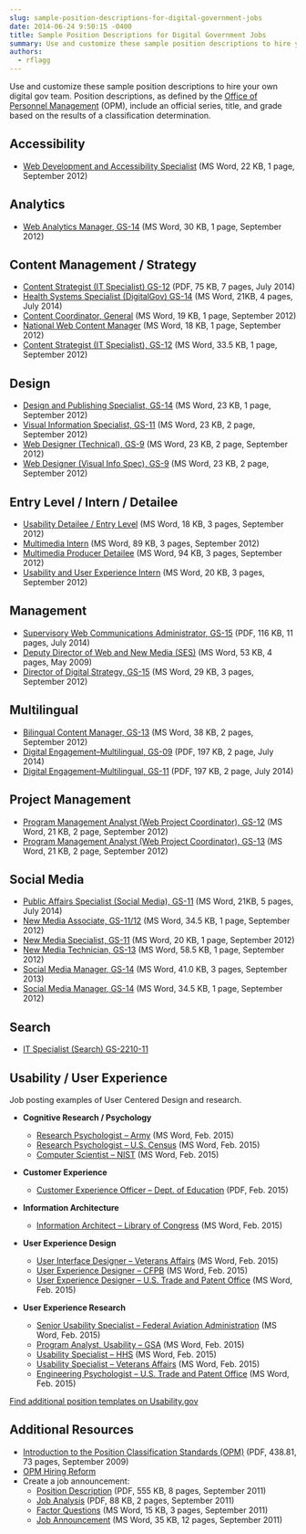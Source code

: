 ```yaml
---
slug: sample-position-descriptions-for-digital-government-jobs
date: 2014-06-24 9:50:15 -0400
title: Sample Position Descriptions for Digital Government Jobs
summary: Use and customize these sample position descriptions to hire your own digital gov team. Position descriptions, as defined by the Office of Personnel Management (OPM), include an official series, title, and grade based on the results of a classification determination. Accessibility Web Development and Accessibility Specialist (MS Word, 22 KB, 1 page, September 2012) Analytics
authors:
  - rflagg
---
```


Use and customize these sample position descriptions to hire your own digital gov team. Position descriptions, as defined by the [Office of Personnel Management](http://www.opm.gov/html/glossary.asp#P) (OPM), include an official series, title, and grade based on the results of a classification determination.

## Accessibility

  * [Web Development and Accessibility Specialist](https://s3.amazonaws.com/digitalgov/_legacy-img/2014/06/web-development-and-accessibility-specialist-September-2012.doc) (MS Word, 22 KB, 1 page, September 2012)

## Analytics

  * [Web Analytics Manager, GS-14](https://s3.amazonaws.com/digitalgov/_legacy-img/2014/07/web-analytics-manager-GS-14.docx) (MS Word, 30 KB, 1 page, September 2012)

## Content Management / Strategy

  * [Content Strategist (IT Specialist) GS-12](https://s3.amazonaws.com/digitalgov/_legacy-img/2014/07/GS-2210-12-IT-Specialist.pdf) (PDF, 75 KB, 7 pages, July 2014)
  * [Health Systems Specialist (DigitalGov) GS-14](https://s3.amazonaws.com/digitalgov/_legacy-img/2014/07/Health-System-Specialist-DigitalGov-GS-14.docx) (MS Word, 21KB, 4 pages, July 2014)
  * [Content Coordinator, General](https://s3.amazonaws.com/digitalgov/_legacy-img/2014/06/content-coordinators-general-September-2012.doc) (MS Word, 19 KB, 1 page, September 2012)
  * [National Web Content Manager](https://s3.amazonaws.com/digitalgov/_legacy-img/2014/06/national-web-content-manager-September-2012.doc) (MS Word, 18 KB, 1 page, September 2012)
  * [Content Strategist (IT Specialist), GS-12](https://s3.amazonaws.com/digitalgov/_legacy-img/2014/06/IT-specialist.doc) (MS Word, 33.5 KB, 1 page, September 2012)

## Design

  * [Design and Publishing Specialist, GS-14](https://s3.amazonaws.com/digitalgov/_legacy-img/2014/06/design-and-publishing-specialist-GS-14-September-2012.doc) (MS Word, 23 KB, 1 page, September 2012)
  * [Visual Information Specialist, GS-11](https://s3.amazonaws.com/digitalgov/_legacy-img/2014/06/visual-information-specialist-GS-11-September-2012.doc) (MS Word, 23 KB, 2 page, September 2012)
  * [Web Designer (Technical), GS-9](https://s3.amazonaws.com/digitalgov/_legacy-img/2014/07/WebDesigner_PD_GS-9_CMS.doc) (MS Word, 23 KB, 2 page, September 2012)
  * [Web Designer (Visual Info Spec), GS-9](https://s3.amazonaws.com/digitalgov/_legacy-img/2014/07/WebDesigner_PD_GS-9_Visual.doc) (MS Word, 23 KB, 2 page, September 2012)

## Entry Level / Intern / Detailee

  * [Usability Detailee / Entry Level](https://s3.amazonaws.com/digitalgov/_legacy-img/2014/06/first-fridays-usability-detailee-entry-level-September-2012.docx) (MS Word, 18 KB, 3 pages, September 2012)
  * [Multimedia Intern](https://s3.amazonaws.com/digitalgov/_legacy-img/2014/06/multimedia-intern-September-2012.doc) (MS Word, 89 KB, 3 pages, September 2012)
  * [Multimedia Producer Detailee](https://s3.amazonaws.com/digitalgov/_legacy-img/2014/06/multimedia-producer-detailee-September-2012.doc) (MS Word, 94 KB, 3 pages, September 2012)
  * [Usability and User Experience Intern](https://s3.amazonaws.com/digitalgov/_legacy-img/2014/06/usability-and-user-experience-intern-September-2012.docx) (MS Word, 20 KB, 3 pages, September 2012)

## Management

  * [Supervisory Web Communications Administrator, GS-15](https://s3.amazonaws.com/digitalgov/_legacy-img/2014/07/GS-0301-15-Supervisory-Web-Communications-Administrator.pdf) (PDF, 116 KB, 11 pages, July 2014)
  * [Deputy Director of Web and New Media (SES)](https://s3.amazonaws.com/digitalgov/_legacy-img/2014/06/deputy-director-of-web-and-new-media-September-2012.doc) (MS Word, 53 KB, 4 pages, May 2009)
  * [Director of Digital Strategy, GS-15](https://s3.amazonaws.com/digitalgov/_legacy-img/2014/06/director-of-digital-strategy-September-2012.doc) (MS Word, 29 KB, 3 pages, September 2012)

## Multilingual

  * [Bilingual Content Manager, GS-13](https://s3.amazonaws.com/digitalgov/_legacy-img/2014/06/bilingual-content-manager-GS-13-September-2012.doc) (MS Word, 38 KB, 2 pages, September 2012)
  * [Digital Engagement&#8211;Multilingual, GS-09](https://s3.amazonaws.com/digitalgov/_legacy-img/2014/07/Digital-Engagement-Multilingual-GS-1035-9.pdf) (PDF, 197 KB, 2 page, July 2014)
  * [Digital Engagement&#8211;Multilingual, GS-11](https://s3.amazonaws.com/digitalgov/_legacy-img/2014/07/Digital-Engagement-Multilingual-GS-1035-11.pdf) (PDF, 197 KB, 2 page, July 2014)

## Project Management

  * [Program Management Analyst (Web Project Coordinator), GS-12](https://s3.amazonaws.com/digitalgov/_legacy-img/2014/06/program-management-analyst-web-project-coordinator-GS-12-September-2012.doc) (MS Word, 21 KB, 2 page, September 2012)
  * [Program Management Analyst (Web Project Coordinator), GS-13](https://s3.amazonaws.com/digitalgov/_legacy-img/2014/06/program-management-analyst-web-project-coordinator-GS-13-September-2012.doc) (MS Word, 21 KB, 2 page, September 2012)

## Social Media

  * [Public Affairs Specialist (Social Media), GS-11](https://s3.amazonaws.com/digitalgov/_legacy-img/2014/07/Public-Affairs-Specialist-Social-Media-GS-11.docx)  (MS Word, 21KB, 5 pages, July 2014)
  * [New Media Associate, GS-11/12](https://s3.amazonaws.com/digitalgov/_legacy-img/2014/06/new-media-associate-GS-11-12-September-2012.doc) (MS Word, 34.5 KB, 1 page, September 2012)
  * [New Media Specialist, GS-11](https://s3.amazonaws.com/digitalgov/_legacy-img/2014/06/new-media-specialist-GS-11-September-2012.doc) (MS Word, 20 KB, 1 page, September 2012)
  * [New Media Technician, GS-13](https://s3.amazonaws.com/digitalgov/_legacy-img/2014/06/new-media-technician-GS-13-September-2012.doc) (MS Word, 58.5 KB, 1 page, September 2012)
  * [Social Media Manager, GS-14](https://s3.amazonaws.com/digitalgov/_legacy-img/2014/06/social-media-manager-Technical-Information-Specialist-Social-Media-2013.doc) (MS Word, 41.0 KB, 3 pages, September 2013)
  * [Social Media Manager, GS-14](https://s3.amazonaws.com/digitalgov/_legacy-img/2014/06/social-media-manager-GS-14-September-2012.doc) (MS Word, 34.5 KB, 1 page, September 2012)

## Search

  * [IT Specialist (Search) GS-2210-11](https://www.usajobs.gov/GetJob/ViewDetails/369615300 "Sample Search Specialist PD")

## Usability / User Experience

Job posting examples of User Centered Design and research.

  * **Cognitive Research / Psychology** 
      * [Research Psychologist &#8211; Army](https://s3.amazonaws.com/digitalgov/_legacy-img/2014/06/ResearchPsychologist-Army.docx) (MS Word, Feb. 2015)
      * [Research Psychologist &#8211; U.S. Census](https://s3.amazonaws.com/digitalgov/_legacy-img/2014/06/ResearchPsychologist-U.S.Census.docx) (MS Word, Feb. 2015)
      * [Computer Scientist &#8211; NIST](https://s3.amazonaws.com/digitalgov/_legacy-img/2014/06/ComputerScientist-NationalInstituteofStandardsandTechnology.docx) (MS Word, Feb. 2015)

  * **Customer Experience** 
      * [Customer Experience Officer &#8211; Dept. of Education](https://s3.amazonaws.com/digitalgov/_legacy-img/2014/06/Customer-Experience-Officer-Dept.-Education.pdf) (PDF, Feb. 2015)
  * **Information Architecture** 
      * [Information Architect &#8211; Library of Congress](https://s3.amazonaws.com/digitalgov/_legacy-img/2014/06/InformationArchitect-LibraryofCongress.docx) (MS Word, Feb. 2015)
  * **User Experience Design** 
      * [User Interface Designer &#8211; Veterans Affairs](https://s3.amazonaws.com/digitalgov/_legacy-img/2014/06/UsabilitySpecialist-VeteransAffairs2.docx) (MS Word, Feb. 2015)
      * [User Experience Designer &#8211; CFPB](https://s3.amazonaws.com/digitalgov/_legacy-img/2014/06/UXDesigner-CFPB.docx) (MS Word, Feb. 2015)
      * [User Experience Designer &#8211; U.S. Trade and Patent Office](https://s3.amazonaws.com/digitalgov/_legacy-img/2014/06/UXDesigner-PatentandTrademarkOffice1.docx) (MS Word, Feb. 2015)
  * **User Experience Research** 
      * [Senior Usability Specialist &#8211; Federal Aviation Administration](https://s3.amazonaws.com/digitalgov/_legacy-img/2014/06/SeniorUsabilitySpecialist-FederalAviationAdministration.docx) (MS Word, Feb. 2015)
      * [Program Analyst, Usability &#8211; GSA](https://s3.amazonaws.com/digitalgov/_legacy-img/2014/06/ProgramAnalystUsability-GSA1.docx) (MS Word, Feb. 2015)
      * [Usability Specialist &#8211; HHS](https://s3.amazonaws.com/digitalgov/_legacy-img/2014/06/UsabilitySpecialist-HHS.docx) (MS Word, Feb. 2015)
      * [Usability Specialist &#8211; Veterans Affairs](https://s3.amazonaws.com/digitalgov/_legacy-img/2014/06/UsabilitySpecialist-VeteransAffairs2.docx) (MS Word, Feb. 2015)
      * [Engineering Psychologist &#8211; U.S. Trade and Patent Office](https://s3.amazonaws.com/digitalgov/_legacy-img/2014/06/EngineeringPsychologistUserExperienceUsabilitySr-U.S.PatentTrademarkOffice.docx) (MS Word, Feb. 2015)

[Find additional position templates on Usability.gov](http://www.Usability.gov)

## Additional Resources

  * [Introduction to the Position Classification Standards (OPM)](https://s3.amazonaws.com/digitalgov/_legacy-img/2014/06/resources-opm-position-classification-standards-September-2009.pdf) (PDF, 438.81, 73 pages, September 2009)
  * [OPM Hiring Reform](http://www.opm.gov/policy-data-oversight/human-capital-management/hiring-reform/)
  * Create a job announcement: 
      * [Position Description](https://s3.amazonaws.com/digitalgov/_legacy-img/2014/06/resources-position-description-process-improvement-specialist-metrics-September-2011.pdf) (PDF, 555 KB, 8 pages, September 2011)
      * [Job Analysis](https://s3.amazonaws.com/digitalgov/_legacy-img/2014/06/resources-job-analysis-metrics-officer-September-2011.pdf) (PDF, 88 KB, 2 pages, September 2011)
      * [Factor Questions](https://s3.amazonaws.com/digitalgov/_legacy-img/2014/06/resources-factor-questions-metrics-officer-September-2011.docx) (MS Word, 15 KB, 3 pages, September 2011)
      * [Job Announcement](https://s3.amazonaws.com/digitalgov/_legacy-img/2014/06/resources-job-announcement-metrics-officer-September-2011.docx) (MS Word, 35 KB, 12 pages, September 2011)
